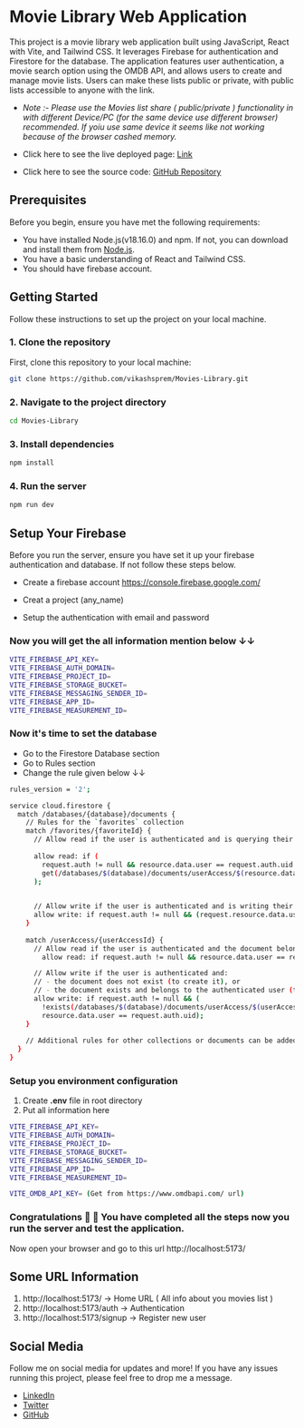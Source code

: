# Movie Library Web Application

This project is a movie library web application built using JavaScript, React with Vite, and Tailwind CSS. It leverages Firebase for authentication and Firestore for the database. The application features user authentication, a movie search option using the OMDB API, and allows users to create and manage movie lists. Users can make these lists public or private, with public lists accessible to anyone with the link.

* *Note :- Please use the Movies list share ( public/private ) functionality in with different Device/PC (for the same device use different browser) recommended. If yoiu use same device it seems like not working because of the browser cashed memory.*

* Click here to see the live deployed page: [Link](https://movies-lib-vikash.vercel.app/)
* Click here to see the source code: [GitHub Repository](https://github.com/vikashsprem/Movies-Library.git)

## Prerequisites

Before you begin, ensure you have met the following requirements:
- You have installed Node.js(v18.16.0) and npm. If not, you can download and install them from [Node.js](https://nodejs.org/).
- You have a basic understanding of React and Tailwind CSS.
- You should have firebase account.

## Getting Started

Follow these instructions to set up the project on your local machine.

### 1. Clone the repository

First, clone this repository to your local machine:

```sh
git clone https://github.com/vikashsprem/Movies-Library.git
```
### 2. Navigate to the project directory

```sh
cd Movies-Library
```
### 3. Install dependencies
```sh
npm install
```
### 4. Run the server
```sh
npm run dev
```

## Setup Your Firebase
Before you run the server, ensure you have set it up your firebase authentication and database. If not follow these steps below.

- Create a firebase account https://console.firebase.google.com/

- Creat a project (any_name)

- Setup the authentication with email and password

### Now you will get the all information mention below ↓↓

```sh
VITE_FIREBASE_API_KEY=
VITE_FIREBASE_AUTH_DOMAIN=
VITE_FIREBASE_PROJECT_ID=
VITE_FIREBASE_STORAGE_BUCKET=
VITE_FIREBASE_MESSAGING_SENDER_ID=
VITE_FIREBASE_APP_ID=
VITE_FIREBASE_MEASUREMENT_ID=
```

### Now it's time to set the database
- Go to the Firestore Database section
- Go to Rules section
- Change the rule given below ↓↓
```sh
rules_version = '2';

service cloud.firestore {
  match /databases/{database}/documents {
    // Rules for the `favorites` collection
    match /favorites/{favoriteId} {
      // Allow read if the user is authenticated and is querying their own documents
      
      allow read: if (
        request.auth != null && resource.data.user == request.auth.uid || 
        get(/databases/$(database)/documents/userAccess/$(resource.data.user)).data.access == true
      );

      
      // Allow write if the user is authenticated and is writing their own document
      allow write: if request.auth != null && (request.resource.data.user == request.auth.uid || resource.data.user == request.auth.uid);
    }
    
    match /userAccess/{userAccessId} {
      // Allow read if the user is authenticated and the document belongs to the user
  		allow read: if request.auth != null && resource.data.user == request.auth.uid;

      // Allow write if the user is authenticated and:
      // - the document does not exist (to create it), or
      // - the document exists and belongs to the authenticated user (to update it)
      allow write: if request.auth != null && (
        !exists(/databases/$(database)/documents/userAccess/$(userAccessId)) && request.resource.data.user == request.auth.uid ||
        resource.data.user == request.auth.uid);
    }
    
    // Additional rules for other collections or documents can be added here
  }
}
```

### Setup you environment configuration

1. Create **.env** file in root directory
2. Put all information here
```sh
VITE_FIREBASE_API_KEY=
VITE_FIREBASE_AUTH_DOMAIN=
VITE_FIREBASE_PROJECT_ID=
VITE_FIREBASE_STORAGE_BUCKET=
VITE_FIREBASE_MESSAGING_SENDER_ID=
VITE_FIREBASE_APP_ID=
VITE_FIREBASE_MEASUREMENT_ID=

VITE_OMDB_API_KEY= (Get from https://www.omdbapi.com/ url)
``` 

### Congratulations  🎉 🎉 You have completed all the steps now you run the server and test the application.

Now open your browser and go to this url http://localhost:5173/

## Some URL Information
1. http://localhost:5173/ -> Home URL ( All info about you movies list )
2. http://localhost:5173/auth -> Authentication
3. http://localhost:5173/signup -> Register new user

## Social Media

Follow me on social media for updates and more! If you have any issues running this project, please feel free to drop me a message.

* [LinkedIn](https://www.linkedin.com/in/vikashsprem)
* [Twitter](https://twitter.com/vikashsprem)
* [GitHub](https://github.com/vikashsprem)